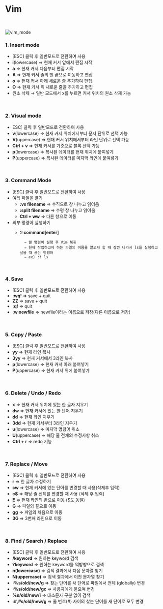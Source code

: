 # Vim
<br/>

![vim_mode](https://github.com/YYYEJI/GBC33_ProgrammerBase/blob/master/송예지/img/vim_mode.png?raw=true)

### 1.  Insert mode
- [ESC] 클릭 후 일반모드로 전환하여 사용
- **i**(lowercase) ⇒  현재 커서 앞에서 편집 시작
- **a** ⇒ 현재 커서 다음부터 편집 시작
- **A** ⇒ 현재 커서 줄의 맨 끝으로 이동하고 편집
- **o** ⇒ 현재 커서 아래 새로운 줄 추가하여 편집
- **O** ⇒ 현재 커서 위 새로운 줄을 추가하고 편집
- 원소 삭제 → 일반 모드에서 x를 누르면 커서 위치의 원소 삭제 가능

<br/>


### 2. Visual mode
- ESC] 클릭 후 일반모드로 전환하여 사용
- **v**(lowercase) ⇒ 현재 커서 위치에서부터 문자 단위로 선택 가능
- **V**(uppercase) ⇒ 현재 커서 위치에서부터 라인 단위로 선택 가능
- **Ctrl + v** ⇒ 현재 커서를 기준으로 블록 선택 가능
- **p**(lowercase) ⇒ 복사된 데이터를 현재 위치에 붙여넣기
- **P**(uppercase) ⇒ 복사된 데이터를 마지막 라인에 붙여넣기

<br/>

###  3. Command Mode
- [ESC] 클릭 후 일반모드로 전환하여 사용
- 여러 파일을 열기
    - **:vs filename** ⇒ 수직으로 창 나누고 읽어옴
    - **:split filename** ⇒ 수평 창 나누고 읽어옴
    - **Ctrl + ww** ⇒ 다른 창으로 이동
- 외부 명령어 실행하기
    - **:! command[enter]** 
        
            ⇒ 쉘 명령어 실행 후 Vim 복귀
            ⇒ 현재 작업하고자 하는 파일의 이름을 알고자 할 때 잠깐 나가서 ls를 실행하고 싶을 때 쓰는 명령어
            ⇒ ex) :! ls

<br/>

### 4. Save
- [ESC] 클릭 후 일반모드로 전환하여 사용
- **:wq!** ⇒  save + quit
- **ZZ** ⇒ save + quit
- **:q!** ⇒ quit
- **:w newfile** ⇒ newfile이라는 이름으로 저장(다른 이름으로 저장)



<br/>

### 5. Copy / Paste
- [ESC] 클릭 후 일반모드로 전환하여 사용
- **yy** ⇒ 현재 라인 복사
- **3yy** ⇒ 현재 커서에서 3라인 복사
- **p**(lowercase) ⇒ 현재 커서 아래 붙여넣기
- **P**(uppercase) ⇒ 현재 커서 위에 붙여넣기

<br/>

### 6. Delete / Undo / Redo
- **x** ⇒ 현재 커서 위치에 있는 한 글자 지우기
- **dw** ⇒ 현재 커서에 있는 한 단어 지우기
- **dd** ⇒ 현재 라인 지우기
- **3dd** ⇒ 현재 커서부터 3라인 지우기
- **u**(lowercase) ⇒ 마지막 명령어 취소
- **U**(uppercase) ⇒ 해당 줄 전체의 수정사항 취소
- **Ctrl + r** ⇒ redo 기능

<br/>

### 7. Replace / Move
- [ESC] 클릭 후 일반모드로 전환하여 사용
- **r** ⇒ 한 글자 수정하기
- **cw** ⇒ 현재 커서에 있는 단어를 변경할 때 사용(삭제후 입력)
- **c$** ⇒ 해당 줄 전체를 변경할 때 사용 (삭제 후 입력)
- **E** ⇒ 현재 라인의 끝으로 이동 ($도 동일)
- **G** ⇒ 파일의 끝으로 이동
- **gg** ⇒ 파일의 처음으로 이동
- **3G** ⇒ 3번째 라인으로 이동

<br/>

### 8. Find / Search / Replace
- [ESC] 클릭 후 일반모드로 전환하여 사용
- **/keyword** ⇒ 원하는 keyword 검색
- **?keyword** ⇒ 원하는 keyword를 역방향으로 검색
- **n(lowercase)** ⇒ 검색 결과에서 다음 문자열 찾기
- **N(uppercase)** ⇒ 검색 결과에서 이전 문자열 찾기
- **:%s/old/new/g** ⇒ 찾는 단어를 새 단어로 파일에서 전체 (globally) 변경
- **:%s/old/new/gc** ⇒ 사용자에게 물으며 변경
- **%s/old/new/i** ⇒ 대소문자 구분 없이 검색
- **:#,#s/old/new/g** ⇒ 줄 번호(#) 사이의 찾는 단어를 새 단어로 모두 변경


